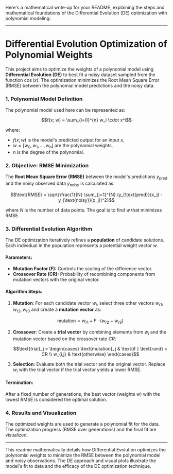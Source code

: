 Here's a mathematical write-up for your README, explaining the steps and mathematical foundations of the Differential Evolution (DE) optimization with polynomial modeling:

---

# Differential Evolution Optimization of Polynomial Weights

This project aims to optimize the weights of a polynomial model using **Differential Evolution (DE)** to best fit a noisy dataset sampled from the function $\cos(x)$. The optimization minimizes the Root Mean Square Error (RMSE) between the polynomial model predictions and the noisy data.

### 1. **Polynomial Model Definition**

The polynomial model used here can be represented as:

```math
f(x; w) = \sum_{i=0}^{n} w_i \cdot x^i
```

where:
- $f(x; w)$ is the model's predicted output for an input $x$,
- $w = [w_0, w_1, \dots, w_n]$ are the polynomial weights,
- $n$ is the degree of the polynomial.

### 2. **Objective: RMSE Minimization**

The **Root Mean Square Error (RMSE)** between the model's predictions $y_{\text{pred}}$ and the noisy observed data $y_{\text{noisy}}$ is calculated as:

```math
\text{RMSE} = \sqrt{\frac{1}{N} \sum_{j=1}^{N} (y_{\text{pred}}(x_j) - y_{\text{noisy}}(x_j))^2}
```

where $N$ is the number of data points. The goal is to find $w$ that minimizes RMSE.

### 3. **Differential Evolution Algorithm**

The DE optimization iteratively refines a **population** of candidate solutions. Each individual in the population represents a potential weight vector $w$.

#### Parameters:
- **Mutation Factor (F):** Controls the scaling of the difference vector.
- **Crossover Rate (CR):** Probability of recombining components from mutation vectors with the original vector.

#### Algorithm Steps:

1. **Mutation**: For each candidate vector $w_i$, select three other vectors $w_{r1}, w_{r2}, w_{r3}$ and create a **mutation vector** as:

   ```math
   \text{mutation} = w_{r1} + F \cdot (w_{r2} - w_{r3})
   ```

2. **Crossover**: Create a **trial vector** by combining elements from $w_i$ and the mutation vector based on the crossover rate $CR$:

   ```math
   \text{trial}_j = 
   \begin{cases} 
      \text{mutation}_j & \text{if } \text{rand} < CR \\
      w_{i,j} & \text{otherwise}
   \end{cases}
   ```

3. **Selection**: Evaluate both the trial vector and the original vector. Replace $w_i$ with the trial vector if the trial vector yields a lower RMSE.

#### Termination:
After a fixed number of generations, the best vector (weights $w$) with the lowest RMSE is considered the optimal solution.

### 4. **Results and Visualization**

The optimized weights are used to generate a polynomial fit for the data. The optimization progress (RMSE over generations) and the final fit are visualized.

---

This readme mathematically details how Differential Evolution optimizes the polynomial weights to minimize the RMSE between the polynomial model and noisy observations. The DE approach and visual plots illustrate the model's fit to data and the efficacy of the DE optimization technique.